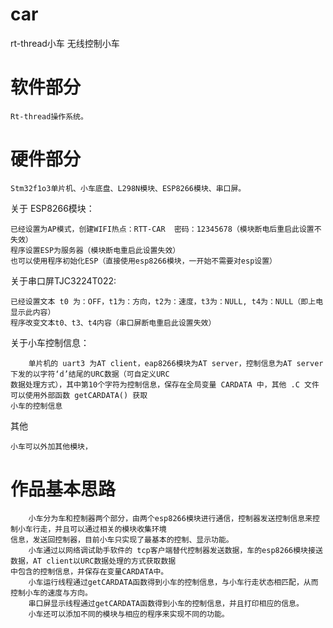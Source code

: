 # car
rt-thread小车
无线控制小车

# 软件部分

	Rt-thread操作系统。
# 硬件部分

	Stm32f1o3单片机、小车底盘、L298N模块、ESP8266模块、串口屏。
关于 ESP8266模块：

  	已经设置为AP模式，创建WIFI热点：RTT-CAR  密码：12345678（模块断电后重启此设置不失效）
	程序设置ESP为服务器（模块断电重启此设置失效）
	也可以使用程序初始化ESP（直接使用esp8266模块，一开始不需要对esp设置）
关于串口屏TJC3224T022:

	已经设置文本 t0 为：OFF，t1为：方向，t2为：速度，t3为：NULL, t4为：NULL（即上电显示此内容）
	程序改变文本t0、t3、t4内容（串口屏断电重启此设置失效）
关于小车控制信息：

        单片机的 uart3 为AT client，eap8266模块为AT server，控制信息为AT server下发的以字符‘d’结尾的URC数据（可自定义URC
    数据处理方式），其中第10个字符为控制信息，保存在全局变量 CARDATA 中，其他 .C 文件可以使用外部函数 getCARDATA() 获取
    小车的控制信息
其他

    小车可以外加其他模块，
# 作品基本思路

        小车分为车和控制器两个部分，由两个esp8266模块进行通信，控制器发送控制信息来控制小车行走，并且可以通过相关的模块收集环境
    信息，发送回控制器，目前小车只实现了最基本的控制、显示功能。
        小车通过以网络调试助手软件的 tcp客户端替代控制器发送数据，车的esp8266模块接送数据，AT client以URC数据处理的方式获取数据
    中包含的控制信息，并保存在变量CARDATA中。
        小车运行线程通过getCARDATA函数得到小车的控制信息，与小车行走状态相匹配，从而控制小车的速度与方向。
        串口屏显示线程通过getCARDATA函数得到小车的控制信息，并且打印相应的信息。
        小车还可以添加不同的模块与相应的程序来实现不同的功能。
